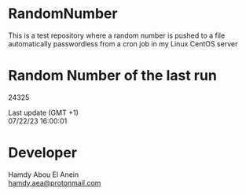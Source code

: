 # RandomNumber    
This is a test repository where a random number is pushed to a file automatically passwordless from a cron job in my Linux CentOS server    
# Random Number of the last run   
24325
      
Last update (GMT +1)    
07/22/23 16:00:01
# Developer    
Hamdy Abou El Anein   
hamdy.aea@protonmail.com
